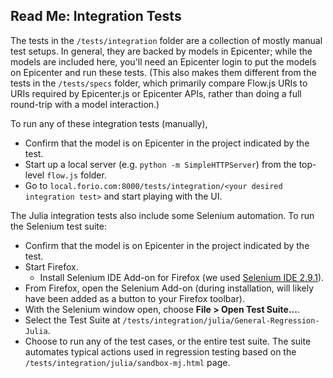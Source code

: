 

## Read Me: Integration Tests

The tests in the `/tests/integration` folder are a collection of mostly manual test setups. In general, they are backed by models in Epicenter; while the models are included here, you'll need an Epicenter login to put the models on Epicenter and run these tests. (This also makes them different from the tests in the `/tests/specs` folder, which primarily compare Flow.js URIs to URIs required by Epicenter.js or Epicenter APIs, rather than doing a full round-trip with a model interaction.)

To run any of these integration tests (manually),

* Confirm that the model is on Epicenter in the project indicated by the test.
* Start up a local server (e.g. `python -m SimpleHTTPServer`) from the top-level `flow.js` folder.
* Go to `local.forio.com:8000/tests/integration/<your desired integration test>` and start playing with the UI.

The Julia integration tests also include some Selenium automation. To run the Selenium test suite:

* Confirm that the model is on Epicenter in the project indicated by the test.
* Start Firefox.
	* Install Selenium IDE Add-on for Firefox (we used [Selenium IDE 2.9.1](https://addons.mozilla.org/en-US/firefox/addon/selenium-ide/)).
* From Firefox, open the Selenium Add-on (during installation, will likely have been added as a button to your Firefox toolbar).
* With the Selenium window open, choose **File > Open Test Suite...**.
* Select the Test Suite at `/tests/integration/julia/General-Regression-Julia`.
* Choose to run any of the test cases, or the entire test suite. The suite automates typical actions used in regression testing based on the `/tests/integration/julia/sandbox-mj.html` page.



